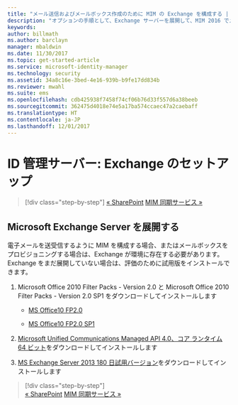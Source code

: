 ```yaml
---
title: "メール送信およびメールボックス作成のために MIM の Exchange を構成する | Microsoft Docs"
description: "オプションの手順として、Exchange サーバーを展開して、MIM 2016 でメールの送信とメールボックスの作成ができるようにします。"
keywords: 
author: billmath
ms.author: barclayn
manager: mbaldwin
ms.date: 11/30/2017
ms.topic: get-started-article
ms.service: microsoft-identity-manager
ms.technology: security
ms.assetid: 34a8c16e-3bed-4e16-939b-b9fe17dd834b
ms.reviewer: mwahl
ms.suite: ems
ms.openlocfilehash: cdb425938f7458f74cf06b76d33f557d6a38beeb
ms.sourcegitcommit: 362475d4018e74e5a17ba574ccaec47a2caebaff
ms.translationtype: HT
ms.contentlocale: ja-JP
ms.lasthandoff: 12/01/2017
---
```

# <a name="set-up-an-identity-management-server-exchange"></a>ID 管理サーバー: Exchange のセットアップ

>[!div class="step-by-step"]
[« SharePoint](prepare-server-sharepoint.md)
[MIM 同期サービス »](install-mim-sync.md)

## <a name="deploy-microsoft-exchange-server"></a>Microsoft Exchange Server を展開する
電子メールを送受信するように MIM を構成する場合、またはメールボックスをプロビジョニングする場合は、Exchange が環境に存在する必要があります。 Exchange をまだ展開していない場合は、評価のために試用版をインストールできます。

1. Microsoft Office 2010 Filter Packs - Version 2.0 と Microsoft Office 2010 Filter Packs - Version 2.0 SP1 をダウンロードしてインストールします

    - [MS Office10 FP2.0](http://www.microsoft.com/download/details.aspx?id=17062)

    - [MS Office10 FP2.0 SP1](http://www.microsoft.com/download/details.aspx?id=26604)

2. [Microsoft Unified Communications Managed API 4.0、コア ランタイム 64 ビット](http://www.microsoft.com/download/details.aspx?id=34992)をダウンロードしてインストールします

3. [MS Exchange Server 2013 180 日試用バージョン](http://www.microsoft.com/evalcenter/evaluate-exchange-server-2013)をダウンロードしてインストールします

>[!div class="step-by-step"]  
[« SharePoint](prepare-server-sharepoint.md)
[MIM 同期サービス »](install-mim-sync.md)
